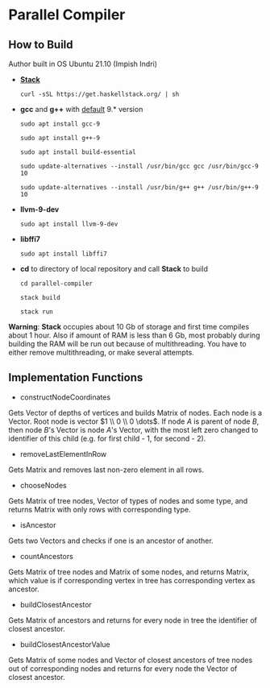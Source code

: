 # Parallel Compiler

## How to Build

Author built in OS Ubuntu 21.10 (Impish Indri)

*	[**Stack**](https://docs.haskellstack.org/en/stable/README/)

		curl -sSL https://get.haskellstack.org/ | sh

*	**gcc** and **g++** with [default](https://askubuntu.com/questions/26498/how-to-choose-the-default-gcc-and-g-version) 9.* version

		sudo apt install gcc-9

		sudo apt install g++-9

		sudo apt install build-essential

		sudo update-alternatives --install /usr/bin/gcc gcc /usr/bin/gcc-9 10

		sudo update-alternatives --install /usr/bin/g++ g++ /usr/bin/g++-9 10

*	**llvm-9-dev**

		sudo apt install llvm-9-dev

*	**libffi7**

		sudo apt install libffi7

*	**cd** to directory of local repository and call **Stack** to build

		cd parallel-compiler
    
		stack build
    
		stack run

**Warning**: **Stack** occupies about 10 Gb of storage and first time compiles about 1 hour. Also if amount of RAM is less than 6 Gb, most probably during building the RAM will be run out because of multithreading. You have to either remove multithreading, or make several attempts.

## Implementation Functions

* constructNodeCoordinates

Gets Vector of depths of vertices and builds Matrix of nodes. Each node is a Vector. Root node is vector $1 \\ 0 \\ 0 \dots$. If node $A$ is parent of node $B$, then node $B$'s Vector is node $A$'s Vector, with the most left zero changed to identifier of this child (e.g. for first child - 1, for second - 2).

* removeLastElementInRow

Gets Matrix and removes last non-zero element in all rows.

* chooseNodes

Gets Matrix of tree nodes, Vector of types of nodes and some type, and returns Matrix with only rows with corresponding type.

* isAncestor

Gets two Vectors and checks if one is an ancestor of another.

* countAncestors

Gets Matrix of tree nodes and Matrix of some nodes, and returns Matrix, which value is if corresponding vertex in tree has corresponding vertex as ancestor.

* buildClosestAncestor

Gets Matrix of ancestors and returns for every node in tree the identifier of closest ancestor.

* buildClosestAncestorValue

Gets Matrix of some nodes and Vector of closest ancestors of tree nodes out of corresponding nodes and returns for every node the Vector of closest ancestor.
